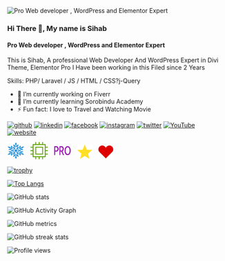 ![Pro Web developer , WordPress and Elementor Expert](https://scontent.fcgp17-1.fna.fbcdn.net/v/t39.30808-6/271291466_3203253889958474_6317858062914886801_n.jpg?_nc_cat=106&ccb=1-5&_nc_sid=e3f864&_nc_eui2=AeFoEeFLkRr-l48VAJ8-pc4GUJMArVyM3TZQkwCtXIzdNiQ4QS1_heFxVmHNQMZ_G9pN7EwfyhlhGYCr78xhz2wi&_nc_ohc=j_OKSgF6Mw0AX8Eugbf&tn=pjyS5r6Qf7GH1zHC&_nc_ht=scontent.fcgp17-1.fna&oh=00_AT8D4pd2Tdu2K6oT8ucDqOV2qVEulLO0Bo8omyC3GCKmDg&oe=624B05C7)

### Hi There 👋, My name is Sihab
#### Pro Web developer , WordPress and Elementor Expert


 This is Sihab, A professional Web Developer And WordPress Expert in Divi Theme, Elementor Pro I Have been working in this Filed since 2 Years

Skills: PHP/ Laravel / JS / HTML / CSS?j-Query

- 🔭 I’m currently working on Fiverr 
- 🌱 I’m currently learning Sorobindu Academy 
- ⚡ Fun fact: I love to Travel and Watching Movie 


[<img src='https://cdn.jsdelivr.net/npm/simple-icons@3.0.1/icons/github.svg' alt='github' height='40'>](https://github.com/devsrsihab)  [<img src='https://cdn.jsdelivr.net/npm/simple-icons@3.0.1/icons/linkedin.svg' alt='linkedin' height='40'>](https://www.linkedin.com/in/devsrsihab/)  [<img src='https://cdn.jsdelivr.net/npm/simple-icons@3.0.1/icons/facebook.svg' alt='facebook' height='40'>](https://www.facebook.com/devsrsihab)  [<img src='https://cdn.jsdelivr.net/npm/simple-icons@3.0.1/icons/instagram.svg' alt='instagram' height='40'>](https://www.instagram.com/devsrsihab/)  [<img src='https://cdn.jsdelivr.net/npm/simple-icons@3.0.1/icons/twitter.svg' alt='twitter' height='40'>](https://twitter.com/devsrsihab)  [<img src='https://cdn.jsdelivr.net/npm/simple-icons@3.0.1/icons/youtube.svg' alt='YouTube' height='40'>](https://www.youtube.com/channel/UCFZiYJUuKHrzkQ1dJyeKNJA)  [<img src='https://cdn.jsdelivr.net/npm/simple-icons@3.0.1/icons/icloud.svg' alt='website' height='40'>](http://developersrsihab.com/)  

<a href='https://archiveprogram.github.com/'><img src='https://raw.githubusercontent.com/acervenky/animated-github-badges/master/assets/acbadge.gif' width='40' height='40'></a> <a href='https://docs.github.com/en/developers'><img src='https://raw.githubusercontent.com/acervenky/animated-github-badges/master/assets/devbadge.gif' width='40' height='40'></a> <a href='https://github.com/pricing'><img src='https://raw.githubusercontent.com/acervenky/animated-github-badges/master/assets/pro.gif' width='40' height='40'></a> <a href='https://stars.github.com/'><img src='https://raw.githubusercontent.com/acervenky/animated-github-badges/master/assets/starbadge.gif' width='35' height='35'></a> <a href='https://docs.github.com/en/github/supporting-the-open-source-community-with-github-sponsors'><img src='https://raw.githubusercontent.com/acervenky/animated-github-badges/master/assets/sponsorbadge.gif' width='35' height='35'></a> 

[![trophy](https://github-profile-trophy.vercel.app/?username=devsrsihab)](https://github.com/ryo-ma/github-profile-trophy)

[![Top Langs](https://github-readme-stats.vercel.app/api/top-langs/?username=devsrsihab)](https://github.com/anuraghazra/github-readme-stats)

![GitHub stats](https://github-readme-stats.vercel.app/api?username=devsrsihab&show_icons=true)  

![GitHub Activity Graph](https://activity-graph.herokuapp.com/graph?username=devsrsihab)  

![GitHub metrics](https://metrics.lecoq.io/devsrsihab)  

![GitHub streak stats](https://github-readme-streak-stats.herokuapp.com/?user=devsrsihab)  

![Profile views](https://gpvc.arturio.dev/devsrsihab)  
